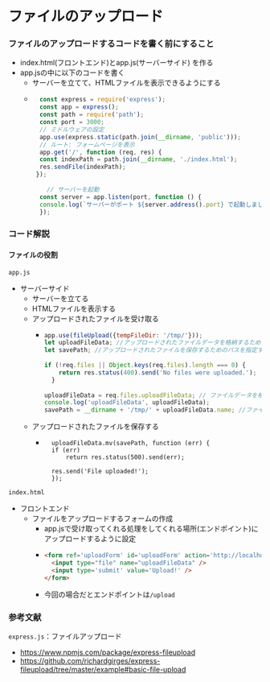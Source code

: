 # ファイルのアップロード

### ファイルのアップロードするコードを書く前にすること
- index.html(フロントエンド)とapp.js(サーバーサイド) を作る
- app.jsの中に以下のコードを書く
    - サーバーを立てて、HTMLファイルを表示できるようにする
    - ```javascript
        const express = require('express');
        const app = express();
        const path = require('path');
        const port = 3000;
        // ミドルウェアの設定
        app.use(express.static(path.join(__dirname, 'public')));
        // ルート: フォームページを表示
        app.get('/', function (req, res) {
        const indexPath = path.join(__dirname, './index.html');
        res.sendFile(indexPath);
       });
    
          // サーバーを起動
        const server = app.listen(port, function () {
        console.log(`サーバーがポート ${server.address().port} で起動しました。`);
        });
      ```

### コード解説
#### ファイルの役割
`app.js`
- サーバーサイド
    - サーバーを立てる
    - HTMLファイルを表示する
    - アップロードされたファイルを受け取る
        - ```javascript
          app.use(fileUpload({tempFileDir: '/tmp/'}));
          let uploadFileData; //アップロードされたファイルデータを格納するための変数
          let savePath; //アップロードされたファイルを保存するためのパスを指定する変数
    
          if (!req.files || Object.keys(req.files).length === 0) {
              return res.status(400).send('No files were uploaded.');
            }
    
          uploadFileData = req.files.uploadFileData; // ファイルデータを格納 ・ req.files.sampleFileのsampleFileはinputタグのname属性の値
          console.log('uploadFileData', uploadFileData);
          savePath = __dirname + '/tmp/' + uploadFileData.name; //ファイルnameを取得して、保存先のパスを指定
          ```
    - アップロードされたファイルを保存する
        - ```
            uploadFileData.mv(savePath, function (err) {
            if (err)
                return res.status(500).send(err);
    
            res.send('File uploaded!');
            });    
          ```    

`index.html`
- フロントエンド
    - ファイルをアップロードするフォームの作成
        - app.jsで受け取ってくれる処理をしてくれる場所(エンドポイント)にアップロードするように設定
        - ```HTML
          <form ref='uploadForm' id='uploadForm' action='http://localhost:3000/upload' method='post' encType="multipart/form-data">
            <input type="file" name="uploadFileData" />
            <input type='submit' value='Upload!' />
          </form>
            ```
        - 今回の場合だとエンドポイントは`/upload`
 
### 参考文献
`express.js`：ファイルアップロード
- https://www.npmjs.com/package/express-fileupload
- https://github.com/richardgirges/express-fileupload/tree/master/example#basic-file-upload


